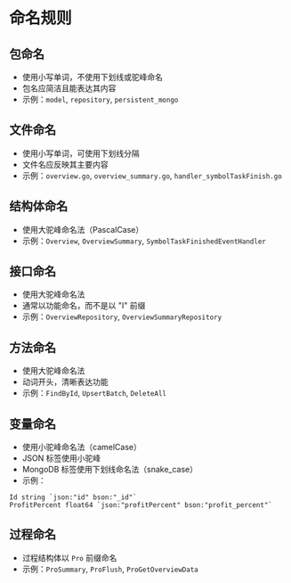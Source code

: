 # 命名规则

## 包命名

- 使用小写单词，不使用下划线或驼峰命名
- 包名应简洁且能表达其内容
- 示例：`model`, `repository`, `persistent_mongo`

## 文件命名

- 使用小写单词，可使用下划线分隔
- 文件名应反映其主要内容
- 示例：`overview.go`, `overview_summary.go`, `handler_symbolTaskFinish.go`

## 结构体命名

- 使用大驼峰命名法（PascalCase）
- 示例：`Overview`, `OverviewSummary`, `SymbolTaskFinishedEventHandler`

## 接口命名

- 使用大驼峰命名法
- 通常以功能命名，而不是以 "I" 前缀
- 示例：`OverviewRepository`, `OverviewSummaryRepository`

## 方法命名

- 使用大驼峰命名法
- 动词开头，清晰表达功能
- 示例：`FindById`, `UpsertBatch`, `DeleteAll`

## 变量命名

- 使用小驼峰命名法（camelCase）
- JSON 标签使用小驼峰
- MongoDB 标签使用下划线命名法（snake_case）
- 示例：

```
Id string `json:"id" bson:"_id"`
ProfitPercent float64 `json:"profitPercent" bson:"profit_percent"`
```

## 过程命名

- 过程结构体以 `Pro` 前缀命名
- 示例：`ProSummary`, `ProFlush`, `ProGetOverviewData`